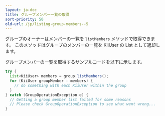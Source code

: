 ```yaml
---
layout: ja-doc
title: グループメンバー一覧の取得
sort-priority: 50
old-url: /jp/listing-group-members--5
---
```

グループのオーナーはメンバーの一覧を `listMembers` メソッドで取得できます。 このメソッドはグループのメンバーの一覧を KiiUser の List として返却します。

グループメンバーの一覧を取得するサンプルコードを以下に示します。

```java
try {
  List<KiiUser> members = group.listMembers();
  for (KiiUser groupMember : members) {
    // do something with each KiiUser within the group
  }
} catch (GroupOperationException e) {
  // Getting a group member list failed for some reasons
  // Please check GroupOperationException to see what went wrong...
}
```
